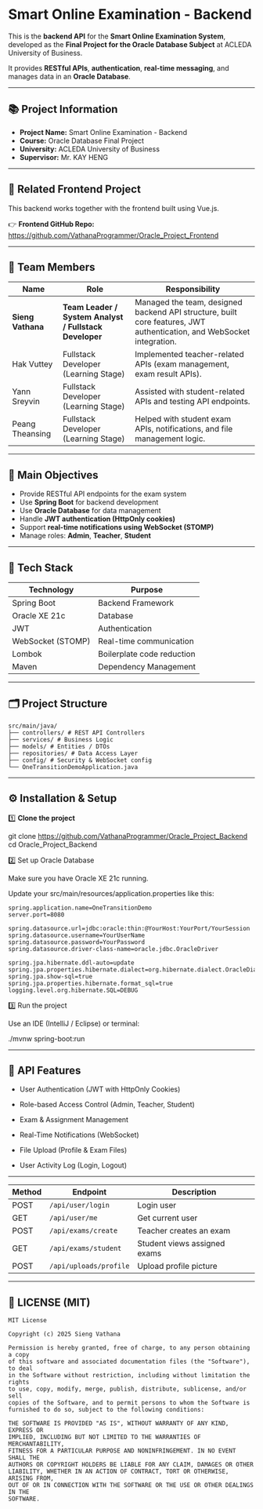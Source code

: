 # Smart Online Examination - Backend

This is the **backend API** for the **Smart Online Examination System**, developed as the **Final Project for the Oracle Database Subject** at ACLEDA University of Business.

It provides **RESTful APIs**, **authentication**, **real-time messaging**, and manages data in an **Oracle Database**.

---

## 📚 Project Information

- **Project Name:** Smart Online Examination - Backend  
- **Course:** Oracle Database Final Project  
- **University:** ACLEDA University of Business  
- **Supervisor:** Mr. KAY HENG

---

## 🔗 Related Frontend Project

This backend works together with the frontend built using Vue.js.

👉 **Frontend GitHub Repo:**  
https://github.com/VathanaProgrammer/Oracle_Project_Frontend

---

## 👥 Team Members

| Name | Role | Responsibility |
|---|---|---|
| **Sieng Vathana** | **Team Leader / System Analyst / Fullstack Developer** | Managed the team, designed backend API structure, built core features, JWT authentication, and WebSocket integration. |
| Hak Vuttey | Fullstack Developer (Learning Stage) | Implemented teacher-related APIs (exam management, exam result APIs). |
| Yann Sreyvin | Fullstack Developer (Learning Stage) | Assisted with student-related APIs and testing API endpoints. |
| Peang Theansing | Fullstack Developer (Learning Stage) | Helped with student exam APIs, notifications, and file management logic. |

---

## 🎯 Main Objectives

- Provide RESTful API endpoints for the exam system
- Use **Spring Boot** for backend development  
- Use **Oracle Database** for data management  
- Handle **JWT authentication (HttpOnly cookies)**  
- Support **real-time notifications using WebSocket (STOMP)**  
- Manage roles: **Admin**, **Teacher**, **Student**

---

## 🚀 Tech Stack

| Technology | Purpose |
|------------|---------|
| Spring Boot | Backend Framework |
| Oracle XE 21c | Database |
| JWT | Authentication |
| WebSocket (STOMP) | Real-time communication |
| Lombok | Boilerplate code reduction |
| Maven | Dependency Management |

---

## 🗂️ Project Structure
```
src/main/java/
├── controllers/ # REST API Controllers
├── services/ # Business Logic
├── models/ # Entities / DTOs
├── repositories/ # Data Access Layer
├── config/ # Security & WebSocket config
└── OneTransitionDemoApplication.java
```
---

## ⚙️ Installation & Setup

1️⃣ **Clone the project**

git clone https://github.com/VathanaProgrammer/Oracle_Project_Backend
cd Oracle_Project_Backend

2️⃣ Set up Oracle Database

Make sure you have Oracle XE 21c running.

Update your src/main/resources/application.properties like this:
```
spring.application.name=OneTransitionDemo
server.port=8080

spring.datasource.url=jdbc:oracle:thin:@YourHost:YourPort/YourSession
spring.datasource.username=YourUserName
spring.datasource.password=YourPassword
spring.datasource.driver-class-name=oracle.jdbc.OracleDriver

spring.jpa.hibernate.ddl-auto=update
spring.jpa.properties.hibernate.dialect=org.hibernate.dialect.OracleDialect
spring.jpa.show-sql=true
spring.jpa.properties.hibernate.format_sql=true
logging.level.org.hibernate.SQL=DEBUG
```

3️⃣ Run the project

Use an IDE (IntelliJ / Eclipse) or terminal:

./mvnw spring-boot:run

---

## 🔐 API Features
* User Authentication (JWT with HttpOnly Cookies)

* Role-based Access Control (Admin, Teacher, Student)

* Exam & Assignment Management

* Real-Time Notifications (WebSocket)

* File Upload (Profile & Exam Files)

* User Activity Log (Login, Logout)

---

| Method | Endpoint               | Description                  |
| ------ | ---------------------- | ---------------------------- |
| POST   | `/api/user/login`      | Login user                   |
| GET    | `/api/user/me`         | Get current user             |
| POST   | `/api/exams/create`    | Teacher creates an exam      |
| GET    | `/api/exams/student`   | Student views assigned exams |
| POST   | `/api/uploads/profile` | Upload profile picture       |

---

## 📄 **LICENSE (MIT)**

```text
MIT License

Copyright (c) 2025 Sieng Vathana

Permission is hereby granted, free of charge, to any person obtaining a copy
of this software and associated documentation files (the "Software"), to deal
in the Software without restriction, including without limitation the rights
to use, copy, modify, merge, publish, distribute, sublicense, and/or sell
copies of the Software, and to permit persons to whom the Software is
furnished to do so, subject to the following conditions:

THE SOFTWARE IS PROVIDED "AS IS", WITHOUT WARRANTY OF ANY KIND, EXPRESS OR
IMPLIED, INCLUDING BUT NOT LIMITED TO THE WARRANTIES OF MERCHANTABILITY,
FITNESS FOR A PARTICULAR PURPOSE AND NONINFRINGEMENT. IN NO EVENT SHALL THE
AUTHORS OR COPYRIGHT HOLDERS BE LIABLE FOR ANY CLAIM, DAMAGES OR OTHER
LIABILITY, WHETHER IN AN ACTION OF CONTRACT, TORT OR OTHERWISE, ARISING FROM,
OUT OF OR IN CONNECTION WITH THE SOFTWARE OR THE USE OR OTHER DEALINGS IN THE
SOFTWARE.
